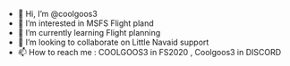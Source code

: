 - 👋 Hi, I’m @coolgoos3
- 👀 I’m interested in MSFS Flight pland
- 🌱 I’m currently learning Flight planning
- 💞️ I’m looking to collaborate on Little Navaid support
- 📫 How to reach me : COOLGOOS3 in FS2020 , Coolgoos3 in DISCORD

<!---
coolgoos3/coolgoos3 is a ✨ special ✨ repository because its `README.md` (this file) appears on your GitHub profile.
You can click the Preview link to take a look at your changes.
--->

